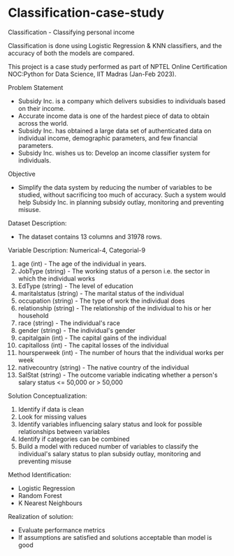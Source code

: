 # Classification-case-study

Classification - Classifying personal income

Classification is done using Logistic Regression & KNN classifiers, and the accuracy of both the models are compared.

This project is a case study performed as part of NPTEL Online Certification NOC:Python for Data Science, IIT Madras (Jan-Feb 2023).

Problem Statement
- Subsidy Inc. is a company which delivers subsidies to individuals based on their income.
- Accurate income data is one of the hardest piece of data to obtain across the world.
- Subsidy Inc. has obtained a large data set of authenticated data on individual income, demographic parameters, and few financial parameters.
- Subsidy Inc. wishes us to: Develop an income classifier system for individuals.

Objective
- Simplify the data system by reducing the number of variables to be studied, without sacrificing too much of accuracy. Such a system would help Subsidy Inc. in planning subsidy outlay, monitoring and preventing misuse.

Dataset Description:
- The dataset contains 13 columns and 31978 rows.

Variable Description: Numerical-4, Categorial-9
1. age (int) - The age of the individual in years.
2. JobType (string) - The working status of a person i.e. the sector in which the individual works
3. EdType (string) - The level of education
4. maritalstatus (string) - The marital status of the individual
5. occupation (string) - The type of work the individual does
6. relationship (string) - The relationship of the individual to his or her household
7. race (string) - The individual's race
8. gender (string) - The individual's gender
9. capitalgain (int) - The capital gains of the individual
10. capitalloss (int) - The capital losses of the individual
11. hoursperweek (int) - The number of hours that the individual works per week
12. nativecountry (string) - The native country of the individual
13. SalStat (string) - The outcome variable indicating whether a person's salary status <= 50,000 or > 50,000

Solution Conceptualization:
1. Identify if data is clean
2. Look for missing values
3. Identify variables influencing salary status and look for possible relationships between variables
4. Identify if categories can be combined
5. Build a model with reduced number of variables to classify the individual's salary status to plan subsidy outlay, monitoring and preventing misuse

Method Identification:
- Logistic Regression
- Random Forest
- K Nearest Neighbours

Realization of solution:
- Evaluate performance metrics
- If assumptions are satisfied and solutions acceptable than model is good
